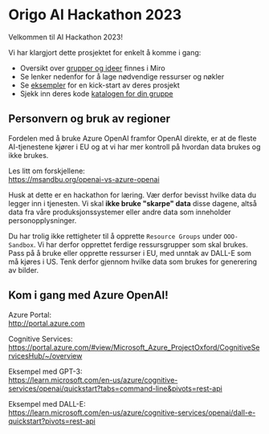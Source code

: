 # Origo AI Hackathon 2023

Velkommen til AI Hackathon 2023!

Vi har klargjort dette prosjektet for enkelt å komme i gang:

* Oversikt over [grupper og ideer](https://miro.com/app/board/uXjVMA7_Rj4=/) finnes i Miro
* Se lenker nedenfor for å lage nødvendige ressurser og nøkler
* Se [eksempler](Eksempler) for en kick-start av deres prosjekt
* Sjekk inn deres kode [katalogen for din gruppe](Grupper)

## Personvern og bruk av regioner

Fordelen med å bruke Azure OpenAI framfor OpenAI direkte, er at de fleste AI-tjenestene kjører i EU og at vi har mer kontroll på hvordan data brukes og ikke brukes. 

Les litt om forskjellene:\
https://msandbu.org/openai-vs-azure-openai

Husk at dette er en hackathon for læring. Vær derfor bevisst hvilke data du legger inn i tjenesten. Vi skal **ikke bruke "skarpe" data** disse dagene, altså data fra våre produksjonssystemer eller andre data som inneholder personopplysninger.

Du har trolig ikke rettigheter til å opprette `Resource Groups` under `OOO-Sandbox`. Vi har derfor opprettet ferdige ressursgrupper som skal brukes. Pass på å bruke eller opprette ressurser i EU, med unntak av DALL-E som må kjøres i US. Tenk derfor gjennom hvilke data som brukes for generering av bilder.

## Kom i gang med Azure OpenAI!

Azure Portal:\
http://portal.azure.com

Cognitive Services:\
https://portal.azure.com/#view/Microsoft_Azure_ProjectOxford/CognitiveServicesHub/~/overview

Eksempel med GPT-3:\
https://learn.microsoft.com/en-us/azure/cognitive-services/openai/quickstart?tabs=command-line&pivots=rest-api

Eksempel med DALL-E:\
https://learn.microsoft.com/en-us/azure/cognitive-services/openai/dall-e-quickstart?pivots=rest-api

